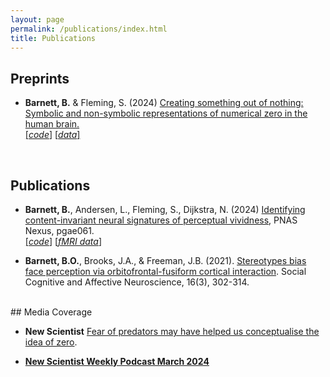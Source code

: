 ```yaml
---
layout: page
permalink: /publications/index.html
title: Publications
---
```


## Preprints

- **Barnett, B.** & Fleming, S. (2024) [Creating something out of nothing: Symbolic and non-symbolic representations of numerical zero in the human brain.](https://www.biorxiv.org/content/10.1101/2024.01.30.577906v1) <br> 
[[*code*]](https://github.com/benjybarnett/ZeroMEG) [[*data*]](https://osf.io/vr7qp/)


  <br>

## Publications

- **Barnett, B.**, Andersen, L., Fleming, S., Dijkstra, N. (2024) [Identifying content-invariant neural signatures of perceptual vividness](https://academic.oup.com/pnasnexus/article/3/2/pgae061/7608186?login=false), PNAS Nexus, pgae061. <br>
[[*code*]](https://github.com/benjybarnett/abstract-awareness) [[*fMRI data*]](https://data.ru.nl/collections/di/dccn/DSC_3018030.03_435?0)


- **Barnett, B.O.**, Brooks, J.A., & Freeman, J.B. (2021). [Stereotypes bias face perception via orbitofrontal-fusiform cortical interaction](https://www.academic.oup.com/scan/article/16/3/302/6017806). Social Cognitive and Affective Neuroscience, 16(3), 302-314.

<br>
## Media Coverage

- **New Scientist** [Fear of predators may have helped us conceptualise the idea of zero](https://www.newscientist.com/article/2419468-fear-of-predators-may-have-helped-us-conceptualise-the-idea-of-zero/). 


- [**New Scientist Weekly Podcast March 2024**](https://shows.acast.com/61850ae845b6e300132557e2/65e1f72edfdd5a0017f966fb?seek=655)


  

  
